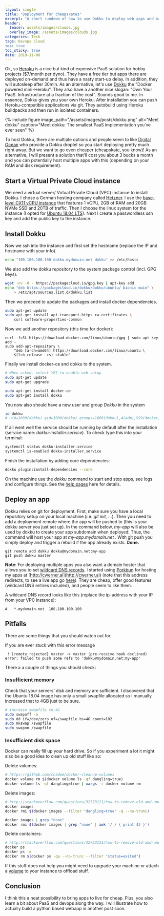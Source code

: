 ```yaml
---
layout: single
title: "Deployment for cheapskates"
excerpt: "A short rundown of how to use Dokku to deploy web apps and machine learning models on your own system. Get your very own PaaS system on the cheap by using open source software and a low-cost virtual private cloud instance."
header:
  teaser: assets/images/clouds.jpg
  overlay_image: /assets/images/clouds.jpg
categories: Tech
tags: Devops Cloud
toc: true
toc_sticky: true
date: 2018-11-08
---
```


Ok, so [Heroku](https://www.heroku.com) is a nice but kind of expensive PaaS solution for hobby projects ($7/month per dyno). They have a free tier but apps there are deployed on-demand and thus have a nasty start-up delay. In addition, they will autosleep after 30min. As an alternative, let's use [Dokku](http://dokku.viewdocs.io/dokku/) the "Docker powered mini-Heroku". They also have a another nice slogan: "Own Your PaaS. Infrastructure at a fraction of the cost". Sounds good to me. In essence, Dokku gives you your own Heroku. After installation you can push Heroku-compatible applications via git. They autobuild using Heroku buildpacks and then run in isolated containers.  

{%
include figure 
image_path="/assets/images/posts/dokku.png" 
alt="Meet dokku" 
caption="Meet dokku: The smallest PaaS implementation you've ever seen"
%}

To host Dokku, there are multiple options and people seem to like [Digital Ocean](https://www.digitalocean.com) who provide a Dokku droplet so you start deploying pretty much right away. But we want to go even cheaper (cheapskate, you know)!  As an alternative, I will present a solution that'll cost you about 3 bucks a month and you can potentially host multiple apps with this (depending on your RAM and disk requirement).  

## Start a Virtual Private Cloud instance
We need a virtual server/ Virtual Private Cloud (VPC) instance to install Dokku. I chose a German hosting company called [Hetzner](https://www.hetzner.de). I use the [base-level CX11 vCPU instance](https://www.hetzner.de/cloud) that features 1 vCPU, 2GB of RAM and 20GB NVMe SSD and 20TB of traffic. Then I choose the linux system for the instance (I opted for [Ubuntu 18.04 LTS](http://releases.ubuntu.com/18.04/)). Next I create a passwordless ssh key and add the public key to the instance.

## Install Dokku
Now we ssh into the instance and first set the hostname (replace the IP and hostname with your info).
```bash
echo "100.100.100.100 dokku.mydomain.net dokku" >> /etc/hosts
```
We also add the dokku repository to the system package control (incl. GPG keys).
```bash
wget -nv -O - https://packagecloud.io/gpg.key | apt-key add
echo "deb https://packagecloud.io/dokku/dokku/ubuntu/ bionic main" \
    > /etc/apt/sources.list.d/dokku.list
```

Then we proceed to update the packages and install docker dependencies.
```bash
sudo apt-get update
sudo apt-get install apt-transport-https ca-certificates \
	curl software-properties-common
```

Now we add another repository (this time for docker):  
```
curl -fsSL https://download.docker.com/linux/ubuntu/gpg | sudo apt-key add -
sudo add-apt-repository \
    "deb [arch=amd64] https://download.docker.com/linux/ubuntu \
    $(lsb_release -cs) stable"
```

Finally we install docker-ce and dokku to the system.
```bash
# When asked, select YES to enable web setup
sudo apt-get update
sudo apt-get upgrade

sudo apt-get install docker-ce
sudo apt-get install dokku
```

You now also should have a new user and group *Dokku* in the system
```bash
id dokku
# uid=1000(dokku) gid=1000(dokku) groups=1000(dokku),4(adm),999(docker)
```

If all went well the service should be running by default after the installation (service name: *dokku-installer.service*). To check type this into your terminal:  

```bash
systemctl status dokku-installer.service
systemctl is-enabled dokku-installer.service
```

Finish the installation by adding core dependencies:
```bash
dokku plugin:install-dependencies --core
```

On the machine use the *dokku* command to start and stop apps, see logs and configure things. See the [help pages](http://dokku.viewdocs.io/dokku~v0.12.13/getting-started/installation) here for details.

## Deploy an app
Dokku relies on git for deployment. First, make sure you have a local repository setup on your local machine (i.e. *git init, ...*). Then you need to add a deployment remote where the app will be pushed to (this is your dokku server you just set up). In the command below, *my-app* will also be used by dokku to create your app subdomain when deployed. Thus, the command will host your app at *my-app.mydomain.net* . With git push you simply deploy and trigger a rebuild if the app already exists. **Done.** 

```
git remote add dokku dokku@mydomain.net:my-app
git push dokku master
```

**Note:** For deploying multiple apps you also want a domain hoster that allows you to set [wildcard DNS records](https://en.wikipedia.org/wiki/Wildcard_DNS_record). I started using [Porkbun](https://porkbun.com) for hosting my apps at [http://cwerner.ai](http://cwerner.ai) (note that this address redirects, to see a live app go [here](http://guitars.cwerner.ai)). They are cheap, offer good features (wildcard DNS entires included), and people seem to like them.

A wildcard DNS record looks like this (replace the ip-address with your IP from your VPC instance):  
```
A   *.mydomain.net  100.100.100.100  
```

## Pitfalls
There are some things that you should watch out for.

If you are ever stuck with this error message  
```
 ! [remote rejected] master -> master (pre-receive hook declined)
error: failed to push some refs to 'dokku@mydomain.net:my-app'
```

There a a couple of things you should check:  

### Insufficient memory
Check that your servers' disk and memory are sufficient. I discovered that the Ubuntu 18.04 image has only a small swapfile allocated so I manually increased that to 4GB just to be sure.

```bash
# increase swapfile to 4G
sudo swapoff -a
sudo dd if=/dev/zero of=/swapfile bs=4G count=102
sudo mkswap /swapfile
sudo swapon /swapfile
```

### Insufficient disk space

Docker can really fill up your hard drive. So if you experiment a lot it might also be a good idea to clean up old stuff like so:

Delete volumes:
```bash
# https://github.com/chadoe/docker-cleanup-volumes
docker volume rm $(docker volume ls -qf dangling=true)
docker volume ls -qf dangling=true | xargs -r docker volume rm
```

Delete images:
```bash
# http://stackoverflow.com/questions/32723111/how-to-remove-old-and-unused-docker-images
docker images
docker rmi $(docker images --filter "dangling=true" -q --no-trunc)

docker images | grep "none"
docker rmi $(docker images | grep "none" | awk '/ / { print $3 }')
```

Delete containers:
```bash
# http://stackoverflow.com/questions/32723111/how-to-remove-old-and-unused-docker-images
docker ps
docker ps -a
docker rm $(docker ps -qa --no-trunc --filter "status=exited")
```

If this stuff does not help you might need to upgrade your machine or attach a [volume](https://www.hetzner.de/cloud) to your instance to offload stuff.

## Conclusion
I think this a neat possibility to bring apps to live for cheap. Plus, you also learn a bit about PaaS and devops along the way. I will illustrate how to actually build a python based webapp in another post soon.
